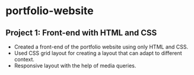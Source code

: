 # portfolio-website

## Project 1: Front-end with HTML and CSS
- Created a front-end of the portfolio website using only HTML and CSS.
- Used CSS grid layout for creating a layout that can adapt to different context.
- Responsive layout with the help of media queries.

